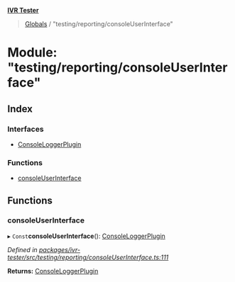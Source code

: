 **[IVR Tester](../README.md)**

> [Globals](../README.md) / "testing/reporting/consoleUserInterface"

# Module: "testing/reporting/consoleUserInterface"

## Index

### Interfaces

* [ConsoleLoggerPlugin](../interfaces/_testing_reporting_consoleuserinterface_.consoleloggerplugin.md)

### Functions

* [consoleUserInterface](_testing_reporting_consoleuserinterface_.md#consoleuserinterface)

## Functions

### consoleUserInterface

▸ `Const`**consoleUserInterface**(): [ConsoleLoggerPlugin](../interfaces/_testing_reporting_consoleuserinterface_.consoleloggerplugin.md)

*Defined in [packages/ivr-tester/src/testing/reporting/consoleUserInterface.ts:111](https://github.com/SketchingDev/ivr-tester/blob/c5ffee0/packages/ivr-tester/src/testing/reporting/consoleUserInterface.ts#L111)*

**Returns:** [ConsoleLoggerPlugin](../interfaces/_testing_reporting_consoleuserinterface_.consoleloggerplugin.md)
